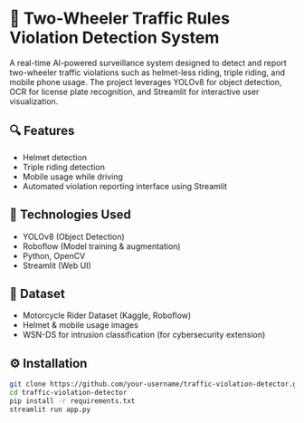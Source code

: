 # 🚦 Two-Wheeler Traffic Rules Violation Detection System

A real-time AI-powered surveillance system designed to detect and report two-wheeler traffic violations such as helmet-less riding, triple riding, and mobile phone usage. The project leverages YOLOv8 for object detection, OCR for license plate recognition, and Streamlit for interactive user visualization.

## 🔍 Features

- Helmet detection
- Triple riding detection
- Mobile usage while driving
- Automated violation reporting interface using Streamlit

## 🧠 Technologies Used

- YOLOv8 (Object Detection)
- Roboflow (Model training & augmentation)
- Python, OpenCV
- Streamlit (Web UI)

## 📁 Dataset

- Motorcycle Rider Dataset (Kaggle, Roboflow)
- Helmet & mobile usage images
- WSN-DS for intrusion classification (for cybersecurity extension)

## ⚙️ Installation

```bash
git clone https://github.com/your-username/traffic-violation-detector.git
cd traffic-violation-detector
pip install -r requirements.txt
streamlit run app.py
